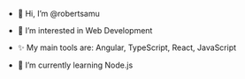 - 👋 Hi, I’m @robertsamu
- 👀 I’m interested in Web Development

- ✨ My main tools are: Angular, TypeScript, React, JavaScript

- 🌱 I’m currently learning Node.js

<!---
robertsamu/robertsamu is a ✨ special ✨ repository because its `README.md` (this file) appears on your GitHub profile.
You can click the Preview link to take a look at your changes.
--->
